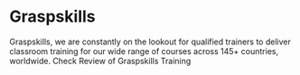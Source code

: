 # Graspskills
Graspskills, we are constantly on the lookout for qualified trainers to deliver classroom training for our wide range of courses across 145+ countries, worldwide. Check Review of Graspskills Training
